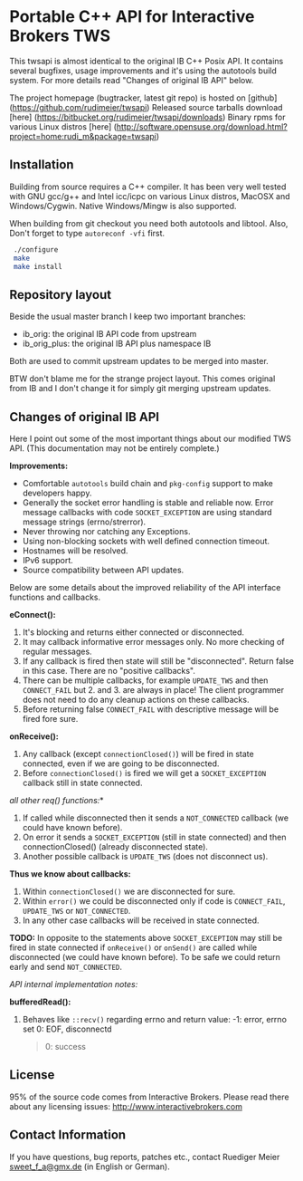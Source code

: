 
Portable C++ API for Interactive Brokers TWS
============================================


This twsapi is almost identical to the original IB C++ Posix API. It contains
several bugfixes, usage improvements and it's using the autotools build system.
For more details read "Changes of original IB API" below.

The project homepage (bugtracker, latest git repo) is hosted on [github]
 (https://github.com/rudimeier/twsapi)
Released source tarballs download [here]
 (https://bitbucket.org/rudimeier/twsapi/downloads)
Binary rpms for various Linux distros [here]
 (http://software.opensuse.org/download.html?project=home:rudi_m&package=twsapi)




Installation
------------

 Building from source requires a C++ compiler. It has been very well tested with
 GNU gcc/g++ and Intel icc/icpc on various Linux distros, MacOSX and
 Windows/Cygwin. Native Windows/Mingw is also supported.

 When building from git checkout you need both autotools and libtool.  Also, Don't forget to
 type `autoreconf -vfi` first.

```bash
 ./configure
 make
 make install
```




Repository layout
-----------------

Beside the usual master branch I keep two important branches:
 - ib_orig: the original IB API code from upstream
 - ib_orig_plus: the original IB API plus namespace IB

Both are used to commit upstream updates to be merged into master.

BTW don't blame me for the strange project layout. This comes original from IB
and I don't change it for simply git merging upstream updates.




Changes of original IB API
--------------------------

Here I point out some of the most important things about our modified TWS API.
(This documentation may not be entirely complete.)

**Improvements:**
 - Comfortable `autotools` build chain and `pkg-config` support to make developers
   happy.
 - Generally the socket error handling is stable and reliable now. Error message
   callbacks with code `SOCKET_EXCEPTION` are using standard message strings
   (errno/strerror).
 - Never throwing nor catching any Exceptions.
 - Using non-blocking sockets with well defined connection timeout.
 - Hostnames will be resolved.
 - IPv6 support.
 - Source compatibility between API updates.


Below are some details about the improved reliability of the API interface functions
and callbacks.

**eConnect():**
 1. It's blocking and returns either connected or disconnected.
 2. It may callback informative error messages only. No more checking of
    regular messages.
 3. If any callback is fired then state will still be  "disconnected".
    Return false in this case. There are no "positive callbacks".
 4. There can be multiple callbacks, for example `UPDATE_TWS` and then
    `CONNECT_FAIL` but 2. and 3. are always in place! The client programmer
    does not need to do any cleanup actions on these callbacks.
 5. Before returning false `CONNECT_FAIL` with descriptive message will be fired
    fore sure.


**onReceive():**
 1. Any callback (except `connectionClosed()`) will be fired in state connected,
    even if we are going to be disconnected.
 2. Before `connectionClosed()` is fired we will get a `SOCKET_EXCEPTION`
    callback still in state connected.


**all other req*() functions:**
 1. If called while disconnected then it sends a `NOT_CONNECTED` callback (we
    could have known before).
 2. On error it sends a `SOCKET_EXCEPTION` (still in state connected) and
    then connectionClosed() (already disconnected state).
 3. Another possible callback is `UPDATE_TWS` (does not disconnect us).



**Thus we know about callbacks:**
 1. Within `connectionClosed()` we are disconnected for sure.
 2. Within `error()` we could be disconnected only if code is `CONNECT_FAIL`,
    `UPDATE_TWS` or `NOT_CONNECTED`.
 3. In any other case callbacks will be received in state connected.


**TODO:** In opposite to the statements above `SOCKET_EXCEPTION` may still be fired in
      state connected if `onReceive()` or `onSend()` are called while disconnected
      (we could have known before). To be safe we could return early and send
      `NOT_CONNECTED`.


*API internal implementation notes:*

**bufferedRead():**
 1. Behaves like `::recv()` regarding errno and return value:
      -1: error, errno set
       0: EOF, disconnectd
      >0: success




License
-------

  95% of the source code comes from Interactive Brokers. Please read there
  about any licensing issues:
  http://www.interactivebrokers.com




Contact Information
-------------------

  If you have questions, bug reports, patches etc., contact
  Ruediger Meier <sweet_f_a@gmx.de> (in English or German).
